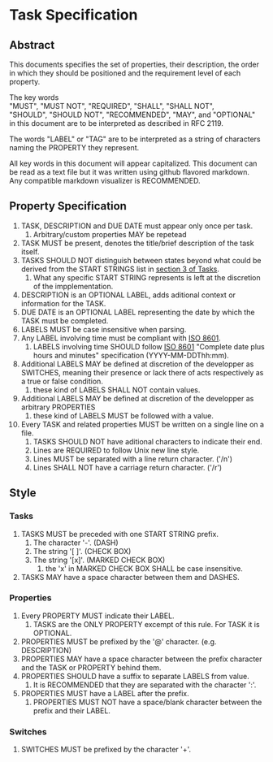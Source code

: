 # Task Specification

## Abstract

This documents specifies the set of properties, their description, the order in which they should be positioned and the requirement level of each property.  

The key words  
"MUST", "MUST NOT", "REQUIRED", "SHALL", "SHALL NOT",  
"SHOULD", "SHOULD NOT", "RECOMMENDED",  "MAY", and "OPTIONAL"  
in this document are to be interpreted as described in RFC 2119.

The words "LABEL" or "TAG" are to be interpreted as a string of characters naming the PROPERTY they represent.

All key words in this document will appear capitalized.
This document can be read as a text file but it was written using github flavored markdown.  
Any compatible markdown visualizer is RECOMMENDED.

## Property Specification

1. TASK, DESCRIPTION and DUE DATE must appear only once per task.
   1. Arbitrary/custom properties MAY be repetead
2. TASK MUST be present, denotes the title/brief description of the task itself.
3. TASKS SHOULD NOT distinguish between states beyond what could be derived from the START STRINGS list in [section 3 of Tasks](###Tasks).
   1. What any specific START STRING represents is left at the discretion of the impplementation.
4. DESCRIPTION is an OPTIONAL LABEL, adds aditional context or information for the TASK.
5. DUE DATE is an OPTIONAL LABEL representing the date by which the TASK must be completed.
6. LABELS MUST be case insensitive when parsing.
7. Any LABEL involving time must be compliant with [ISO 8601](https://www.w3.org/TR/NOTE-datetime).
   1. LABELS involving time SHOULD follow [ISO 8601](https://www.w3.org/TR/NOTE-datetime) "Complete date plus hours and minutes" specification (YYYY-MM-DDThh:mm).
8. Additional LABELS MAY be defined at discretion of the developper as SWITCHES, meaning their presence or lack there of acts respectively as a true or false condition.
    1. these kind of LABELS SHALL NOT contain values.
9. Additional LABELS MAY be defined at discretion of the developper as arbitrary PROPERTIES
    1. these kind of LABELS MUST be followed with a value.
10. Every TASK and related properties MUST be written on a single line on a file.
    1. TASKS SHOULD NOT have aditional characters to indicate their end.
    2. Lines are REQUIRED to follow Unix new line style.
    3. Lines MUST be separated with a line return character. ('/n')
    4. Lines SHALL NOT have a carriage return character. ('/r')

## Style

### Tasks

1. TASKS MUST be preceded with one START STRING prefix.
   1. The character '-'. (DASH)
   2. The string '[ ]'. (CHECK BOX)
   3. The string '[x]'. (MARKED CHECK BOX)
      1. the 'x' in MARKED CHECK BOX SHALL be case insensitive.
2. TASKS MAY have a space character between them and DASHES.

### Properties

1. Every PROPERTY MUST indicate their LABEL.
   1. TASKS are the ONLY PROPERTY excempt of this rule. For TASK it is OPTIONAL.
2. PROPERTIES MUST be prefixed by the '@' character. (e.g. DESCRIPTION)
3. PROPERTIES MAY have a space character between the prefix character and the TASK or PROPERTY behind them.
4. PROPERTIES  SHOULD have a suffix to separate LABELS from value.
   1. It is RECOMMENDED that they are separated with the character ':'.
5. PROPERTIES MUST have a LABEL after the prefix.
   1. PROPERTIES MUST NOT have a space/blank character between the prefix and their LABEL.

### Switches

1. SWITCHES MUST be prefixed by the character '+'.

